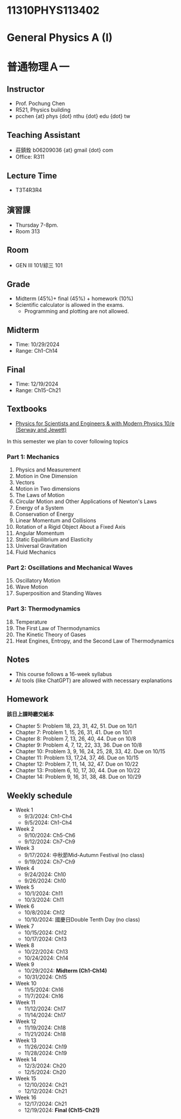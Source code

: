 # 11310PHYS113402
# General Physics A (I)
# 普通物理Ａ一

## Instructor
* Prof. Pochung Chen
* R521, Physics building
* pcchen {at} phys {dot} nthu {dot} edu {dot} tw

## Teaching Assistant
* 莊鎮銓 b06209036 {at} gmail {dot} com
* Office: R311

## Lecture Time
* T3T4R3R4

## 演習課
* Thursday 7-8pm.
* Room 313

## Room
* GEN III 101/綜三 101

## Grade
* Midterm (45%)+ final (45%) + homework (10%)
* Scientific calculator is allowed in the exams.
  * Programming and plotting are not allowed.

## Midterm
* Time: 10/29/2024
* Range: Ch1-Ch14

## Final
* Time: 12/19/2024
* Range: Ch15-Ch21

## Textbooks
* [Physics for Scientists and Engineers & with Modern Physics 10/e (Serway and Jewett)](https://www.tsanghai.com.tw/book_detail.php?c=264&no=3826#p=1)

In this semester we plan to cover following topics

### Part 1: Mechanics
1. Physics and Measurement
2. Motion in One Dimension
3. Vectors
4. Motion in Two dimensions
5. The Laws of Motion
6. Circular Motion and Other Applications of Newton's Laws
7. Energy of a System
8. Conservation of Energy
9. Linear Momentum and Collisions
10. Rotation of a Rigid Object About a Fixed Axis
11. Angular Momentum
12. Static Equilibrium and Elasticity
13. Universal Gravitation
14. Fluid Mechanics

### Part 2: Oscillations and Mechanical Waves
15. Oscillatory Motion
16. Wave Motion
17. Superposition and Standing Waves

### Part 3: Thermodynamics
18. Temperature
19. The First Law of Thermodynamics
20. The Kinetic Theory of Gases
21. Heat Engines, Entropy, and the Second Law of Thermodynamics

## Notes
* This course follows a 16-week syllabus
* AI tools (like ChatGPT) are allowed with necessary explanations

## Homework
**該日上課時繳交紙本**
* Chapter 5: Problem 18, 23, 31, 42, 51. Due on 10/1
* Chapter 7: Problem 1, 15, 26, 31, 41. Due on 10/1
* Chapter 8: Problem 7, 13, 26, 40, 44. Due on 10/8
* Chapter 9: Problem 4, 7, 12, 22, 33, 36. Due on 10/8
* Chapter 10: Problem 3, 9, 16, 24, 25, 28, 33, 42. Due on 10/15
* Chapter 11: Problem 13, 17,24, 37, 46. Due on 10/15
* Chapter 12: Problem 7, 11, 14, 32, 47. Due on 10/22
* Chapter 13: Problem 6, 10, 17, 30, 44. Due on 10/22
* Chapter 14: Problem 9, 16, 31, 38, 48. Due on 10/29

## Weekly schedule
* Week 1
  * 9/3/2024: Ch1-Ch4
  * 9/5/2024: Ch1-Ch4
* Week 2
  * 9/10/2024: Ch5-Ch6
  * 9/12/2024: Ch7-Ch9
* Week 3
  * 9/17/2024: 中秋節Mid-Autumn Festival (no class)
  * 9/19/2024: Ch7-Ch9
* Week 4
  * 9/24/2024: Ch10
  * 9/26/2024: Ch10
* Week 5
  * 10/1/2024: Ch11
  * 10/3/2024: Ch11
* Week 6
  * 10/8/2024: Ch12
  * 10/10/2024: 國慶日Double Tenth Day (no class)
* Week 7
  * 10/15/2024: Ch12
  * 10/17/2024: Ch13
* Week 8
  * 10/22/2024: Ch13
  * 10/24/2024: Ch14
* Week 9
  * 10/29/2024: **Midterm (Ch1-Ch14)**
  * 10/31/2024: Ch15
* Week 10
  * 11/5/2024: Ch16
  * 11/7/2024: Ch16
* Week 11
  * 11/12/2024: Ch17
  * 11/14/2024: Ch17
* Week 12
  * 11/19/2024: Ch18
  * 11/21/2024: Ch18
* Week 13
  * 11/26/2024: Ch19
  * 11/28/2024: Ch19
* Week 14
  * 12/3/2024: Ch20
  * 12/5/2024: Ch20
* Week 15
  * 12/10/2024: Ch21
  * 12/12/2024: Ch21
* Week 16
  * 12/17/2024: Ch21
  * 12/19/2024: **Final (Ch15-Ch21)**
